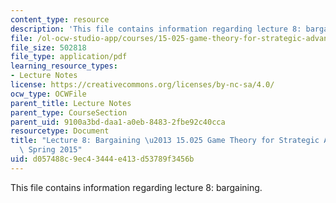 ```yaml
---
content_type: resource
description: 'This file contains information regarding lecture 8: bargaining.'
file: /ol-ocw-studio-app/courses/15-025-game-theory-for-strategic-advantage-spring-2015/d057488c9ec43444e413d53789f3456b_MIT15_025S15_Lec_8.pdf
file_size: 502818
file_type: application/pdf
learning_resource_types:
- Lecture Notes
license: https://creativecommons.org/licenses/by-nc-sa/4.0/
ocw_type: OCWFile
parent_title: Lecture Notes
parent_type: CourseSection
parent_uid: 9100a3bd-daa1-a0eb-8483-2fbe92c40cca
resourcetype: Document
title: "Lecture 8: Bargaining \u2013 15.025 Game Theory for Strategic Advantage \u2013\
  \ Spring 2015"
uid: d057488c-9ec4-3444-e413-d53789f3456b
---
```

This file contains information regarding lecture 8: bargaining.